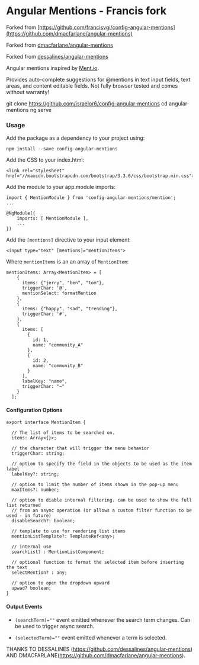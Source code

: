 # Angular Mentions - Francis fork

Forked from [https://github.com/francisvgi/config-angular-mentions](https://github.com/dmacfarlane/angular-mentions)

Forked from [dmacfarlane/angular-mentions](https://github.com/dmacfarlane/angular-mentions)

Forked from [dessalines/angular-mentions](https://github.com/dessalines/angular-mentions)

Angular mentions inspired by [Ment.io](https://github.com/jeff-collins/ment.io).

Provides auto-complete suggestions for @mentions in text input fields, text areas,
and content editable fields. Not fully browser tested and comes without warranty!

git clone https://github.com/israelor6/config-angular-mentions
cd angular-mentions
ng serve

### Usage

Add the package as a dependency to your project using:

    npm install --save config-angular-mentions

Add the CSS to your index.html:

    <link rel="stylesheet" href="//maxcdn.bootstrapcdn.com/bootstrap/3.3.6/css/bootstrap.min.css">

Add the module to your app.module imports:

    import { MentionModule } from 'config-angular-mentions/mention';
    ...

    @NgModule({
        imports: [ MentionModule ],
        ...
    })

Add the `[mentions]` directive to your input element:

    <input type="text" [mentions]="mentionItems">

Where `mentionItems` is an an array of `MentionItem`:

```
mentionItems: Array<MentionItem> = [
    {
      items: {"jerry", "ben", "tom"},
      triggerChar: '@',
	  mentionSelect: formatMention
    },
    {
      items: {"happy", "sad", "trending"},
      triggerChar: '#',
    },
    {
      items: [
        {
          id: 1,
          name: "community_A"
        },
        {
          id: 2,
          name: "community_B"
        }
      ],
      labelKey: "name",
      triggerChar: "~"
    }
  ];
```

#### Configuration Options

```
export interface MentionItem {

  // The list of items to be searched on.
  items: Array<{}>;

  // the character that will trigger the menu behavior
  triggerChar: string;

  // option to specify the field in the objects to be used as the item label
  labelKey?: string;

  // option to limit the number of items shown in the pop-up menu
  maxItems?: number;

  // option to diable internal filtering. can be used to show the full list returned
  // from an async operation (or allows a custom filter function to be used - in future)
  disableSearch?: boolean;

  // template to use for rendering list items
  mentionListTemplate?: TemplateRef<any>;

  // internal use
  searchList? : MentionListComponent;
  
  // optional function to format the selected item before inserting the text
  selectMention? : any;
  
  // option to open the dropdown upward
  upwad? boolean;
}
```


#### Output Events

- `(searchTerm)=""` event emitted whenever the search term changes. Can be used to trigger async search.

- `(selectedTerm)=""` event emitted whenever a term is selected.

THANKS TO DESSALINES (https://github.com/dessalines/angular-mentions) AND DMACFARLANE(https://github.com/dmacfarlane/angular-mentions).


